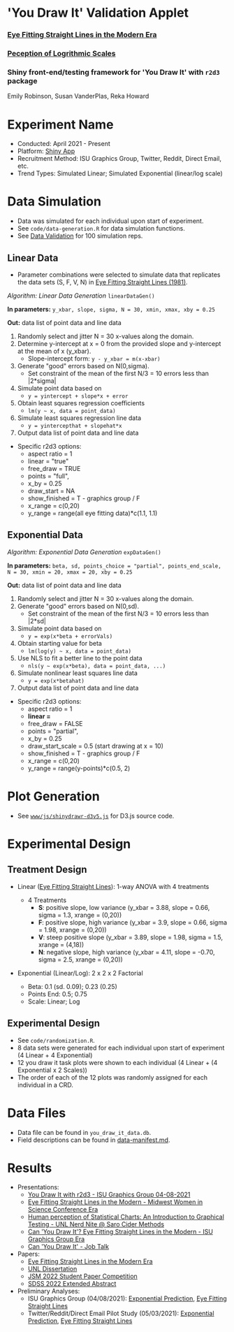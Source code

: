 # 'You Draw It' Validation Applet
### [Eye Fitting Straight Lines in the Modern Era](https://github.com/earobinson95/Eye-Fitting-Straight-Lines-in-the-Modern-Era)
### [Peception of Logrithmic Scales](https://github.com/srvanderplas/Perception-of-Log-Scales/tree/master/you-draw-it-development/you-draw-it-pilot-app)

### Shiny front-end/testing framework for 'You Draw It' with `r2d3` package

Emily Robinson, Susan VanderPlas, Reka Howard

# Experiment Name

+ Conducted: April 2021 - Present
+ Platform: [Shiny App](https://emily-robinson.shinyapps.io/you-draw-it-validation-applet/)
+ Recruitment Method: ISU Graphics Group, Twitter, Reddit, Direct Email, etc.
+ Trend Types: Simulated Linear; Simulated Exponential (linear/log scale)

# Data Simulation
+ Data was simulated for each individual upon start of experiment.
+ See `code/data-generation.R` for data simulation functions.
+ See [Data Validation](https://earobinson95.github.io/you-draw-it-validation-applet/validation/data-generation-validation.html) for 100 simulation reps.

## Linear Data

+ Parameter combinations were selected to simulate data that replicates the data sets (S, F, V, N) in [Eye Fitting Straight Lines (1981)](https://www.tandfonline.com/doi/abs/10.1080/00031305.1981.10479335).

*Algorithm: Linear Data Generation* `linearDataGen()`

**In parameters:** `y_xbar, slope, sigma, N = 30, xmin, xmax, xby = 0.25`

**Out:** data list of point data and line data

1. Randomly select and jitter N = 30 x-values along the domain.
2. Determine y-intercept at x = 0 from the provided slope and y-intercept at the mean of x (y_xbar).
    + Slope-intercept form: `y - y_xbar = m(x-xbar)`
3. Generate "good" errors based on N(0,sigma). 
    + Set constraint of the mean of the first N/3 = 10 errors less than |2*sigma|
4. Simulate point data based on
    + `y = yintercept + slope*x + error`
5. Obtain least squares regression coefficients
    + `lm(y ~ x, data = point_data)`
6. Simulate least squares regression line data
    + `y = yintercepthat + slopehat*x`
7. Output data list of point data and line data

+ Specific r2d3 options:
    + aspect ratio = 1
    + linear = "true"
    + free_draw = TRUE
    + points = "full",
    + x_by = 0.25
    + draw_start = NA
    + show_finished = T - graphics group / F
    + x_range = c(0,20)
    + y_range = range(all eye fitting data)*c(1.1, 1.1)
    
## Exponential Data

*Algorithm: Exponential Data Generation* `expDataGen()`

**In parameters:** `beta, sd, points_choice = "partial", points_end_scale, N = 30, xmin = 20, xmax = 20, xby = 0.25`

**Out:** data list of point data and line data

1. Randomly select and jitter N = 30 x-values along the domain.
2. Generate "good" errors based on N(0,sd). 
    + Set constraint of the mean of the first N/3 = 10 errors less than |2*sd|
3. Simulate point data based on
    + `y = exp(x*beta + errorVals)`
4. Obtain starting value for beta
    + `lm(log(y) ~ x, data = point_data)`
5. Use NLS to fit a better line to the point data
    + `nls(y ~ exp(x*beta), data = point_data, ...)`
6. Simulate nonlinear least squares line data
    + `y = exp(x*betahat)`
7. Output data list of point data and line data

+ Specific r2d3 options:
    + aspect ratio = 1
    + **linear =**
    + free_draw = FALSE
    + points = "partial",
    + x_by = 0.25
    + draw_start_scale = 0.5 (start drawing at x = 10)
    + show_finished = T - graphics group / F
    + x_range = c(0,20)
    + y_range = range(y-points)*c(0.5, 2)

# Plot Generation
+ See [`www/js/shinydrawr-d3v5.js`](https://github.com/earobinson95/you-draw-it-validation-applet/blob/main/www/js/shinydrawr-d3v5.js) for D3.js source code.

# Experimental Design

## Treatment Design
+ Linear ([Eye Fitting Straight Lines](https://srvanderplas.github.io/Perception-of-Log-Scales/you-draw-it-development/eye-fitting-straight-lines-in-the-modern-era/eye-fitting-straight-lines-in-the-modern-era.html)): 1-way ANOVA with 4 treatments
    + 4 Treatments
      + **S**: positive slope, low variance (y_xbar = 3.88, slope = 0.66, sigma = 1.3, xrange = (0,20))
      + **F**: positive slope, high variance (y_xbar = 3.9, slope = 0.66, sigma = 1.98, xrange = (0,20))
      + **V**: steep positive slope (y_xbar = 3.89, slope = 1.98, sigma = 1.5, xrange = (4,18))
      + **N**: negative slope, high variance (y_xbar = 4.11, slope = -0.70, sigma = 2.5, xrange = (0,20))

+ Exponential (Linear/Log): 2 x 2 x 2 Factorial
    + Beta: 0.1 (sd. 0.09); 0.23 (0.25)
    + Points End: 0.5; 0.75
    + Scale: Linear; Log

## Experimental Design
+ See `code/randomization.R`.
+ 8 data sets were generated for each individual upon start of experiment (4 Linear + 4 Exponential)
+ 12 you draw it task plots were shown to each individual (4 Linear + (4 Exponential x 2 Scales))
+ The order of each of the 12 plots was randomly assigned for each individual in a CRD.

# Data Files
+ Data file can be found in `you_draw_it_data.db`.
+ Field descriptions can be found in [data-manifest.md](https://github.com/earobinson95/you-draw-it-validation-applet/blob/main/data-manifest.md).

# Results
+ Presentations: 
    + [You Draw It with r2d3 - ISU Graphics Group 04-08-2021](https://srvanderplas.github.io/Perception-of-Log-Scales/presentations/you-draw-it-with-r2d3-graphicsgroup04082021/index.html#1)
    + [Eye Fitting Straight Lines in the Modern - Midwest Women in Science Conference Era](https://earobinson95.github.io/presentations/Conferences/2021-MidwestWISC/index.html#1)
    + [Human perception of Statistical Charts: An Introduction to Graphical Testing - UNL Nerd Nite @ Saro Cider Methods](https://earobinson95.github.io/presentations/Other/2021NerdNite-Human-Perception-of-Statistical-Charts/index.html#1)
    + [Can 'You Draw It'? Eye Fitting Straight Lines in the Modern - ISU Graphics Group Era](https://earobinson95.github.io/presentations/ISU-Graphics-Group/2021-10-14-eyefitting-straight-lines-in-the-modern-era/index.html#1)
    + [Can 'You Draw It' - Job Talk](https://earobinson95.github.io/presentations/Job-Talks/2021-assistant-professor/index.html#1)
+ Papers: 
    + [Eye Fitting Straight Lines in the Modern Era](https://earobinson95.github.io/Eye-Fitting-Straight-Lines-in-the-Modern-Era/Eye-Fitting-Straight-Lines-in-the-Modern-Era.pdf)
    + [UNL Dissertation](https://github.com/earobinson95/EmilyARobinson-UNL-dissertation/blob/main/_book/thesis.pdf)
    + [JSM 2022 Student Paper Competition](https://srvanderplas.github.io/Perception-of-Log-Scales/manuscripts/jsm-2022-student-paper-competition/2022-jsm-student-paper-competition.pdf)
    + [SDSS 2022 Extended Abstract](https://github.com/srvanderplas/Perception-of-Log-Scales/blob/master/manuscripts/sdss-2022-extended-abstract/2022-sdss-extended-abstract.pdf)
+ Preliminary Analyses:
    + ISU Graphics Group (04/08/2021): [Exponential Prediction](https://earobinson95.github.io/you-draw-it-validation-applet/analyses/you-draw-it-exponential-prediction-graphics-group-04.08.2021.html), [Eye Fitting Straight Lines](https://earobinson95.github.io/you-draw-it-validation-applet/analyses/you-draw-it-eyefitting-straight-lines-graphics-group-04.08.2021.html)
    + Twitter/Reddit/Direct Email Pilot Study (05/03/2021): [Exponential Prediction](https://earobinson95.github.io/you-draw-it-validation-applet/analyses/you-draw-it-exponential-prediction-pilot.html), [Eye Fitting Straight Lines](https://earobinson95.github.io/you-draw-it-validation-applet/analyses/you-draw-it-eyefitting-straight-lines-pilot.html)

